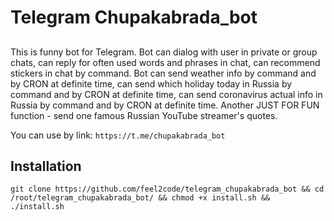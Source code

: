 # Telegram Chupakabrada_bot

##
This is funny bot for Telegram.
Bot can dialog with user in private or group chats, can reply for  often used words and phrases in chat,
can recommend stickers in chat by command.
Bot can send weather info by command and by CRON at definite time,
can send which holiday today in Russia by command and by CRON at definite time,
can send coronavirus actual info in Russia by command and by CRON at definite time.
Another JUST FOR FUN function - send one famous Russian YouTube streamer's quotes.

You can use by link: ``https://t.me/chupakabrada_bot``

## Installation
```
git clone https://github.com/feel2code/telegram_chupakabrada_bot && cd /root/telegram_chupakabrada_bot/ && chmod +x install.sh && ./install.sh
```